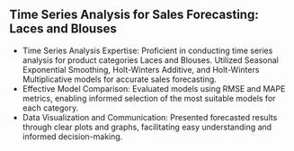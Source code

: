 ## Time Series Analysis for Sales Forecasting: Laces and Blouses
* Time Series Analysis Expertise: Proficient in conducting time series analysis for product categories Laces and Blouses. Utilized Seasonal Exponential Smoothing, Holt-Winters Additive, and Holt-Winters Multiplicative models for accurate sales forecasting.
* Effective Model Comparison: Evaluated models using RMSE and MAPE metrics, enabling informed selection of the most suitable models for each category.
* Data Visualization and Communication: Presented forecasted results through clear plots and graphs, facilitating easy understanding and informed decision-making.
